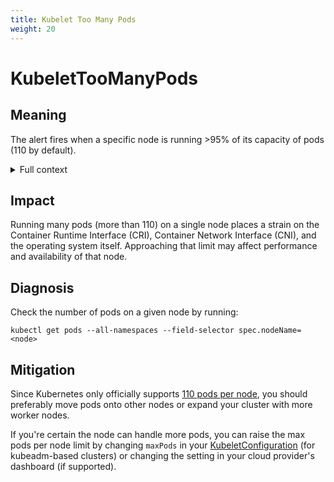 ```yaml
---
title: Kubelet Too Many Pods
weight: 20
---
```


# KubeletTooManyPods

## Meaning

The alert fires when a specific node is running >95% of its capacity of pods
(110 by default).

<details>
<summary>Full context</summary>

Kubelets have a configuration that limits how many Pods they can run.
The default value of this is 110 Pods per Kubelet, but it is configurable
(and this alert takes that configuration into account with the
`kube_node_status_capacity_pods` metric).

</details>

## Impact

Running many pods (more than 110) on a single node places a strain on the
Container Runtime Interface (CRI), Container Network Interface (CNI),
and the operating system itself. Approaching that limit may affect performance
and availability of that node.

## Diagnosis

Check the number of pods on a given node by running:

```console
kubectl get pods --all-namespaces --field-selector spec.nodeName=<node>
```

## Mitigation

Since Kubernetes only officially supports [110 pods per node](https://kubernetes.io/docs/setup/best-practices/cluster-large/),
you should preferably move pods onto other nodes or expand your cluster with more worker nodes.

If you're certain the node can handle more pods, you can raise the max pods
per node limit by changing `maxPods` in your [KubeletConfiguration](https://kubernetes.io/docs/reference/config-api/kubelet-config.v1beta1/)
(for kubeadm-based clusters) or changing the setting in your cloud provider's
dashboard (if supported).
